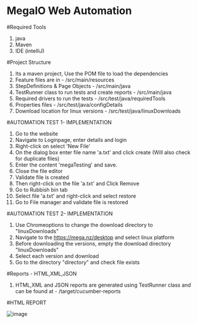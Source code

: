 # MegaIO Web Automation

#Required Tools
  1. java 
  2. Maven
  3. IDE (intelliJ)

#Project Structure
  1. Its a maven project, Use the POM file to load the dependencies  
  1. Feature files are in - /src/main/resources
  2. StepDefinitions & Page Objects - /src/main/java
  3. TestRunner class to run tests and create reports - /src/main/java
  4. Required drivers to run the tests - /src/test/java/requiredTools
  5. Properties files - /src/test/java/configDetails
  6. Download location for linux versions - /src/test/java/linuxDownloads


#AUTOMATION TEST 1- IMPLEMENTATION
  1. Go to the website
  2. Navigate to Loginpage, enter details and login
  3. Right-click on select 'New File'
  4. On the dialog box enter file name 'a.txt' and click create (Will also check for duplicate files)
  6. Enter the content 'megaTesting' and save. 
  7. Close the file editor
  8. Validate file is created
  9. Then right-click on the file 'a.txt' and Click Remove
  10. Go to Rubbish bin tab
  11. Select file 'a.txt' and right-click and select restore
  12. Go to File manager and validate file is restored 

#AUTOMATION TEST 2- IMPLEMENTATION
  1. Use Chromeoptions to change the download directory to "linuxDownloads"
  2. Navigate to the https://mega.nz/desktop and select linux platform
  3. Before downloading the versions, empty the download directory "linuxDownloads"
  4. Select each version and download
  5. Go to the directory "directory" and check file exists

#Reports - HTML,XML,JSON
  1. HTML,XML and JSON reports are generated using TestRunner class and can be found at - /target/cucumber-reports

#HTML REPORT

![image](https://user-images.githubusercontent.com/15187298/171117343-42dbee61-8505-4347-b002-d8bfd24bf0a5.png)

